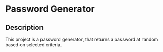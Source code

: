 # Password Generator

## Description

This project is a password generator, that returns a password at random based on selected criteria.
